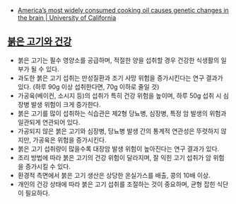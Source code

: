 
- [America’s most widely consumed cooking oil causes genetic changes in the brain | University of California](https://www.universityofcalifornia.edu/news/americas-most-widely-consumed-cooking-oil-causes-genetic-changes-brain)

## [붉은 고기와 건강](https://www.youtube.com/watch?v=wMjCY15C_XU)

- 붉은 고기는 필수 영양소를 공급하며, 적절한 양을 섭취할 경우 건강한 식생활의 일부가 될 수 있다.
- 과도한 붉은 고기 섭취는 만성질환과 조기 사망 위험을 증가시킨다는 연구 결과가 있다. (하루 90g 이상 섭취한다면, 70g 이하로 줄일 것)
- 가공육(베이컨, 소시지 등)의 섭취가 특히 건강 위험을 높이며, 하루 50g 섭취 시 심장병 발생 위험이 크게 증가한다.
- 붉은 고기를 많이 섭취하는 식습관은 제2형 당뇨병, 심장병, 특정 암 발생의 위험과 일관되게 연관되어 있다.
- 가공되지 않은 붉은 고기와 심장병, 당뇨병 발생 간의 통계적 연관성은 뚜렷하지 않지만, 가공육은 위험을 증가시킨다.
- 붉은 고기 섭취량이 많을수록 대장암 발생 위험이 높아진다는 연구 결과가 있다.
- 조리 방법에 따라 붉은 고기의 건강 위험이 달라지며, 잘 익힌 고기 섭취가 암 위험을 증가시킬 수 있다.
- 환경적 측면에서 붉은 고기 생산은 상당한 온실가스를 배출, 콩의 10배 이상.
- 개인의 건강 상태에 따라 붉은 고기 섭취를 조절하는 것이 중요하며, 균형 잡힌 식단이 필요하다.
